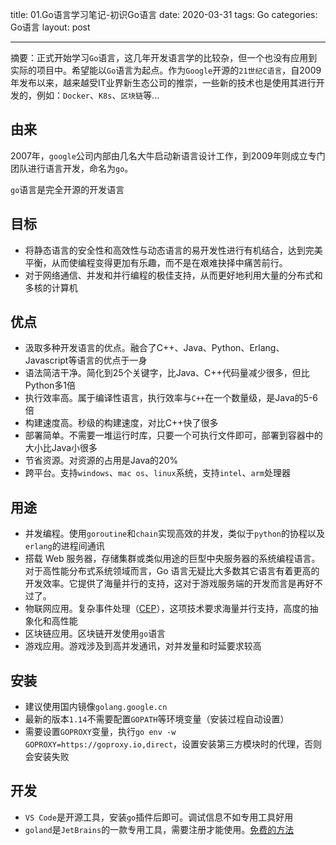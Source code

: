 title: 01.Go语言学习笔记-初识Go语言
date: 2020-03-31
tags: Go
categories: Go语言
layout: post

------

摘要：正式开始学习`Go`语言，这几年开发语言学的比较杂，但一个也没有应用到实际的项目中。希望能以`Go`语言为起点。作为`Google`开源的`21世纪C语言`，自2009年发布以来，越来越受IT业界新生态公司的推崇，一些新的技术也是使用其进行开发的，例如：`Docker`、`K8s`、`区块链`等...

<!-- more -->



## 由来

2007年，`google`公司内部由几名大牛启动新语言设计工作，到2009年则成立专门团队进行语言开发，命名为`go`。

`go`语言是完全开源的开发语言

## 目标

- 将静态语言的安全性和高效性与动态语言的易开发性进行有机结合，达到完美平衡，从而使编程变得更加有乐趣，而不是在艰难抉择中痛苦前行。
- 对于网络通信、并发和并行编程的极佳支持，从而更好地利用大量的分布式和多核的计算机

## 优点

- 汲取多种开发语言的优点。融合了C++、Java、Python、Erlang、Javascript等语言的优点于一身
- 语法简洁干净。简化到25个关键字，比Java、C++代码量减少很多，但比Python多1倍
- 执行效率高。属于编译性语言，执行效率与`C++`在一个数量级，是Java的5-6倍
- 构建速度高。秒级的构建速度，对比C++快了很多
- 部署简单。不需要一堆运行时库，只要一个可执行文件即可，部署到容器中的大小比Java小很多
- 节省资源。对资源的占用是Java的20%
- 跨平台。支持`windows`、`mac os`、`linux`系统，支持`intel`、`arm`处理器

## 用途

- 并发编程。使用`goroutine`和`chain`实现高效的并发，类似于`python`的协程以及`erlang`的进程间通讯
- 搭载 Web 服务器，存储集群或类似用途的巨型中央服务器的系统编程语言。对于高性能分布式系统领域而言，Go 语言无疑比大多数其它语言有着更高的开发效率。它提供了海量并行的支持，这对于游戏服务端的开发而言是再好不过了。
- 物联网应用。复杂事件处理（[CEP](http://en.wikipedia.org/wiki/Complex_event_processing)），这项技术要求海量并行支持，高度的抽象化和高性能
- 区块链应用。区块链开发使用`go`语言
- 游戏应用。游戏涉及到高并发通讯，对并发量和时延要求较高

## 安装

- 建议使用国内镜像`golang.google.cn`
- 最新的版本`1.14`不需要配置`GOPATH`等环境变量（安装过程自动设置）
- 需要设置`GOPROXY`变量，执行`go env -w GOPROXY=https://goproxy.io,direct`，设置安装第三方模块时的代理，否则会安装失败

## 开发

- `VS Code`是开源工具，安装`go`插件后即可。调试信息不如专用工具好用
- `goland`是`JetBrains`的一款专用工具，需要注册才能使用。[免费的方法](http://fls.jetbrains-agent.com/)